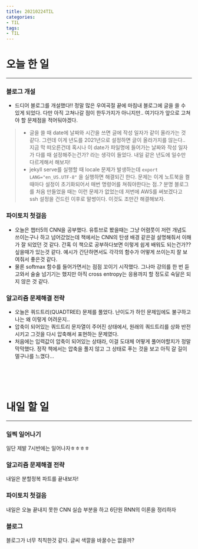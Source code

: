 ```yaml
---
title: 20210224TIL
categories:
- TIL
tags:
- TIL
---
```

# 오늘 한 일  
-------
### 블로그 개설  
- 드디어 블로그를 개설했다!! 정말 많은 우여곡절 끝에 마침내 블로그에 글을 쓸 수 있게 되었다. 다만 아직 고쳐나갈 점이 한두가지가 아니지만.. 여기다가 앞으로 고쳐야 할 문제점을 적어둬야겠다. 
> - 글을 쓸 때 date에 날짜와 시간을 쓰면 글에 작성 일자가 같이 올라가는 것  같다. 그런데 이게 년도를 2021년으로 설정하면 글이 올라가지를 않는다..   
지금 막 떠오른건데 혹시나 이 date가 파일명에 들어가는 날짜와 작성 일자가 다를 때 설정해주는건가? 라는 생각이 들었다. 내일 같은 년도에 일수만 다르게해서 해보자!   
> - jekyll serve를 실행할 때 locale 문제가 발생하는데 `export LANG="en_US.UTF-8"` 을 실행하면 해결되긴 한다. 문제는 이게 노트북을 켤때마다 설정이 초기화되어서 매번 명령어를 쳐줘야한다는 점..? 분명 블로그를 처음 만들었을 때는 이런 문제가 없었는데 저번에 AWS를 써보겠다고 ssh 설정을 건드린 이후로 말썽이다. 이것도 조만간 해결해보자.  

### 파이토치 첫걸음  
- 오늘은 챕터5의 CNN을 공부했다. 유튜브로 봤을때는 그냥 어렴풋이 저런 개념도 쓰이는구나 하고 넘어갔었는데 책에서는 CNN의 탄생 배경 같은걸 설명해줘서 이해가 잘 되었던 것 같다. 간혹 이 책으로 공부하다보면 이렇게 쉽게 배워도 되는건가?? 싶을때가 있는것 같다. 예시가 간단하면서도 각각의 함수가 어떻게 쓰이는지 잘 보여줘서 좋은것 같다. 
- 물론 softmax 함수를 들어가면서는 점점 꼬이기 시작했다. 그나마 강의를 한 번 듣고와서 술술 넘기기는 했지만 아직 cross entropy는 응용까지 할 정도로 숙달은 되지 않은 것 같다.  

### 알고리즘 문제해결 전략  
- 오늘은 쿼드트리(QUADTREE) 문제를 풀었다. 난이도가 하인 문제임에도 불구하고 나는 왜 이렇게 어려운지.. 
- 압축이 되어있는 쿼드트리 문자열이 주어진 상태에서, 원래의 쿼드트리를 상화 반전 시키고 그것을 다시 압축해서 표현하는 문제였다. 
- 처음에는 입력값이 압축이 되어있는 상태라, 이걸 도대체 어떻게 풀어야할지가 정말 막막했다. 정작 책에서는 압축을 풀지 않고 그 상태로 푸는 것을 보고 아직 갈 길이 멀구나를 느꼈다...<br/><br/><br/><br/><br/>

# 내일 할 일 
----------------
### 일찍 일어나기  
일단 제발 7시반에는 일어나자ㅎㅎㅎㅎ 

### 알고리즘 문제해결 전략  
내일은 분할정복 파트를 끝내보자!  

### 파이토치 첫걸음  
내일은 오늘 끝내지 못한 CNN 실습 부분을 하고 6단원 RNN의 이론을 정리하자  

### 블로그  
블로그가 너무 칙칙한것 같다. 글씨 색깔을 바꿀수는 없을까?  
